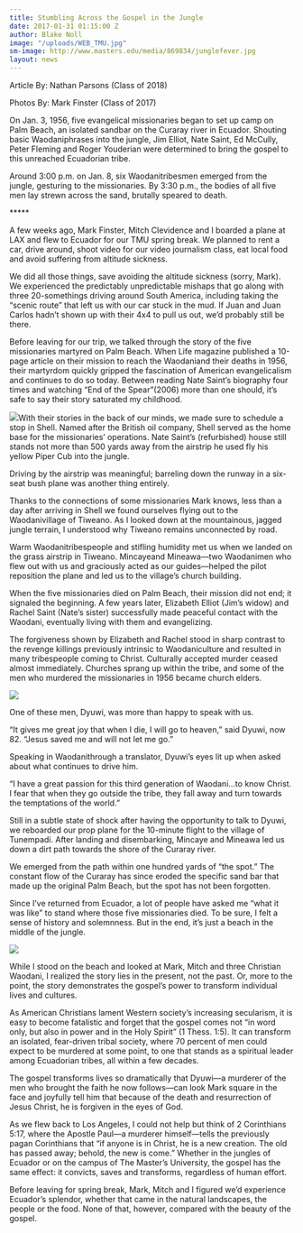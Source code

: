 ```yaml
---
title: Stumbling Across the Gospel in the Jungle
date: 2017-01-31 01:15:00 Z
author: Blake Noll
image: "/uploads/WEB_TMU.jpg"
sm-image: http://www.masters.edu/media/869834/junglefever.jpg
layout: news
---
```


Article By: Nathan Parsons (Class of 2018)

Photos By: Mark Finster (Class of 2017)

On Jan. 3, 1956, five evangelical missionaries began to set up camp on Palm Beach, an isolated sandbar on the Curaray river in Ecuador. Shouting basic Waodaniphrases into the jungle, Jim Elliot, Nate Saint, Ed McCully, Peter Fleming and Roger Youderian were determined to bring the gospel to this unreached Ecuadorian tribe.

Around 3:00 p.m. on Jan. 8, six Waodanitribesmen emerged from the jungle, gesturing to the missionaries. By 3:30 p.m., the bodies of all five men lay strewn across the sand, brutally speared to death.

\*\*\*\*\*

A few weeks ago, Mark Finster, Mitch Clevidence and I boarded a plane at LAX and flew to Ecuador for our TMU spring break. We planned to rent a car, drive around, shoot video for our video journalism class, eat local food and avoid suffering from altitude sickness.

We did all those things, save avoiding the altitude sickness (sorry, Mark). We experienced the predictably unpredictable mishaps that go along with three 20-somethings driving around South America, including taking the “scenic route” that left us with our car stuck in the mud. If Juan and Juan Carlos hadn’t shown up with their 4x4 to pull us out, we’d probably still be there.

Before leaving for our trip, we talked through the story of the five missionaries martyred on Palm Beach. When Life magazine published a 10-page article on their mission to reach the Waodaniand their deaths in 1956, their martyrdom quickly gripped the fascination of American evangelicalism and continues to do so today. Between reading Nate Saint’s biography four times and watching “End of the Spear”(2006) more than one should, it’s safe to say their story saturated my childhood.

![](https://www.masters.edu/media/869837/ecuador-project-15.jpg?width=500&height=325.3333333333333)With their stories in the back of our minds, we made sure to schedule a stop in Shell. Named after the British oil company, Shell served as the home base for the missionaries’ operations. Nate Saint’s (refurbished) house still stands not more than 500 yards away from the airstrip he used fly his yellow Piper Cub into the jungle.

Driving by the airstrip was meaningful; barreling down the runway in a six-seat bush plane was another thing entirely.

Thanks to the connections of some missionaries Mark knows, less than a day after arriving in Shell we found ourselves flying out to the Waodanivillage of Tiweano. As I looked down at the mountainous, jagged jungle terrain, I understood why Tiweano remains unconnected by road.

Warm Waodanitribespeople and stifling humidity met us when we landed on the grass airstrip in Tiweano. Mincayeand Mineawa—two Waodanimen who flew out with us and graciously acted as our guides—helped the pilot reposition the plane and led us to the village’s church building.

When the five missionaries died on Palm Beach, their mission did not end; it signaled the beginning. A few years later, Elizabeth Elliot (Jim’s widow) and Rachel Saint (Nate’s sister) successfully made peaceful contact with the Waodani, eventually living with them and evangelizing.

The forgiveness shown by Elizabeth and Rachel stood in sharp contrast to the revenge killings previously intrinsic to Waodaniculture and resulted in many tribespeople coming to Christ. Culturally accepted murder ceased almost immediately. Churches sprang up within the tribe, and some of the men who murdered the missionaries in 1956 became church elders.

![](https://www.masters.edu/media/869838/ecuador-project-16-1.jpg?width=500&height=333.3333333333333)

One of these men, Dyuwi, was more than happy to speak with us.

“It gives me great joy that when I die, I will go to heaven,” said Dyuwi, now 82. “Jesus saved me and will not let me go.”

Speaking in Waodanithrough a translator, Dyuwi’s eyes lit up when asked about what continues to drive him.

“I have a great passion for this third generation of Waodani…to know Christ. I fear that when they go outside the tribe, they fall away and turn towards the temptations of the world.”

Still in a subtle state of shock after having the opportunity to talk to Dyuwi, we reboarded our prop plane for the 10-minute flight to the village of Tunempadi. After landing and disembarking, Mincaye and Mineawa led us down a dirt path towards the shore of the Curaray river.

We emerged from the path within one hundred yards of “the spot.” The constant flow of the Curaray has since eroded the specific sand bar that made up the original Palm Beach, but the spot has not been forgotten.

Since I’ve returned from Ecuador, a lot of people have asked me “what it was like” to stand where those five missionaries died. To be sure, I felt a sense of history and solemnness. But in the end, it’s just a beach in the middle of the jungle.

![](https://www.masters.edu/media/869835/ecuador-project-6.jpg?width=500&height=306.66666666666663)

While I stood on the beach and looked at Mark, Mitch and three Christian Waodani, I realized the story lies in the present, not the past. Or, more to the point, the story demonstrates the gospel’s power to transform individual lives and cultures.

As American Christians lament Western society’s increasing secularism, it is easy to become fatalistic and forget that the gospel comes not “in word only, but also in power and in the Holy Spirit” (1 Thess. 1:5). It can transform an isolated, fear-driven tribal society, where 70 percent of men could expect to be murdered at some point, to one that stands as a spiritual leader among Ecuadorian tribes, all within a few decades.

The gospel transforms lives so dramatically that Dyuwi—a murderer of the men who brought the faith he now follows—can look Mark square in the face and joyfully tell him that because of the death and resurrection of Jesus Christ, he is forgiven in the eyes of God.

As we flew back to Los Angeles, I could not help but think of 2 Corinthians 5:17, where the Apostle Paul—a murderer himself—tells the previously pagan Corinthians that “if anyone is in Christ, he is a new creation. The old has passed away; behold, the new is come.” Whether in the jungles of Ecuador or on the campus of The Master’s University, the gospel has the same effect: it convicts, saves and transforms, regardless of human effort.

Before leaving for spring break, Mark, Mitch and I figured we’d experience Ecuador’s splendor, whether that came in the natural landscapes, the people or the food. None of that, however, compared with the beauty of the gospel.